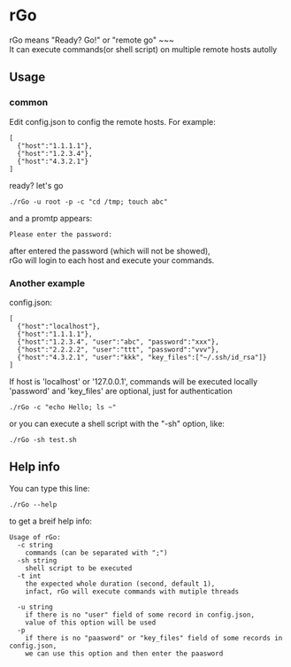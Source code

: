 # rGo
rGo means "Ready? Go!" or "remote go" ~~~<br>
It can execute commands(or shell script) on multiple remote hosts autolly

## Usage

### common
Edit config.json to config the remote hosts. For example:<br>
```
[
  {"host":"1.1.1.1"},
  {"host":"1.2.3.4"},
  {"host":"4.3.2.1"}
]
```
ready? let's go <br>
```
./rGo -u root -p -c "cd /tmp; touch abc"
```
and a promtp appears:
```
Please enter the password:
```
after entered the password (which will not be showed),<br>
rGo will login to each host and execute your commands.<br>

### Another example
config.json:
```
[
  {"host":"localhost"},
  {"host":"1.1.1.1"},
  {"host":"1.2.3.4", "user":"abc", "password":"xxx"},
  {"host":"2.2.2.2", "user":"ttt", "password":"vvv"},
  {"host":"4.3.2.1", "user":"kkk", "key_files":["~/.ssh/id_rsa"]}
]
```
If host is 'localhost' or '127.0.0.1', commands will be executed locally<br>
'password' and 'key_files' are optional, just for authentication
```
./rGo -c "echo Hello; ls ~"
```
or you can execute a shell script with the "-sh" option, like:
```
./rGo -sh test.sh
```

## Help info
You can type this line:
```
./rGo --help
```
to get a breif help info:
```
Usage of rGo:
  -c string
	commands (can be separated with ";")
  -sh string
	shell script to be executed
  -t int
	the expected whole duration (second, default 1),
	infact, rGo will execute commands with mutiple threads

  -u string
	if there is no "user" field of some record in config.json,
	value of this option will be used
  -p
	if there is no "paasword" or "key_files" field of some records in config.json,
	we can use this option and then enter the paasword
```

